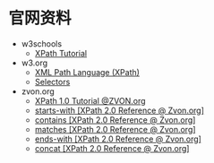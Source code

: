 # 官网资料

* w3schools
  * [XPath Tutorial](https://www.w3schools.com/xml/xpath_intro.asp)
* w3.org
  * [XML Path Language (XPath)](https://www.w3.org/TR/xpath/)
  * [Selectors](https://www.w3.org/TR/CSS2/selector.html)
* zvon.org
  * [XPath 1.0 Tutorial @ZVON.org](http://www.zvon.org/comp/r/tut-XPath_1.html)
  * [starts-with \[XPath 2.0 Reference @ Zvon.org\]](http://www.zvon.org/comp/r/ref-XPath_2.html#Functions~starts-with)
  * [contains \[XPath 2.0 Reference @ Zvon.org\]](http://www.zvon.org/comp/r/ref-XPath_2.html#Functions~contains)
  * [matches \[XPath 2.0 Reference @ Zvon.org\]](http://www.zvon.org/comp/r/ref-XPath_2.html#Functions~matches)
  * [ends-with \[XPath 2.0 Reference @ Zvon.org\]](http://www.zvon.org/comp/r/ref-XPath_2.html#Functions~ends-with)
  * [concat [XPath 2.0 Reference @ Zvon.org]](http://www.zvon.org/comp/r/ref-XPath_2.html#Functions~concat)

